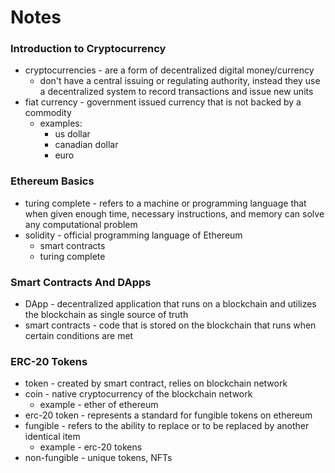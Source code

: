 # Notes

### Introduction to Cryptocurrency

- cryptocurrencies - are a form of decentralized digital money/currency
    - don't have a central issuing or regulating authority, instead they use a decentralized system to record transactions and issue new units
- fiat currency - government issued currency that is not backed by a commodity
    - examples:
        - us dollar
        - canadian dollar
        - euro

### Ethereum Basics

- turing complete - refers to a machine or programming language that when given enough time, necessary instructions, and memory can solve any computational problem
- solidity - official programming language of Ethereum
    - smart contracts
    - turing complete

### Smart Contracts And DApps

- DApp - decentralized application that runs on a blockchain and utilizes the blockchain as single source of truth
- smart contracts - code that is stored on the blockchain that runs when certain conditions are met

### ERC-20 Tokens

- token - created by smart contract, relies on blockchain network
- coin - native cryptocurrency of the blockchain network
    - example - ether of ethereum
- erc-20 token - represents a standard for fungible tokens on ethereum
- fungible - refers to the ability to replace or to be replaced by another identical item
    - example - erc-20 tokens
- non-fungible - unique tokens, NFTs
 